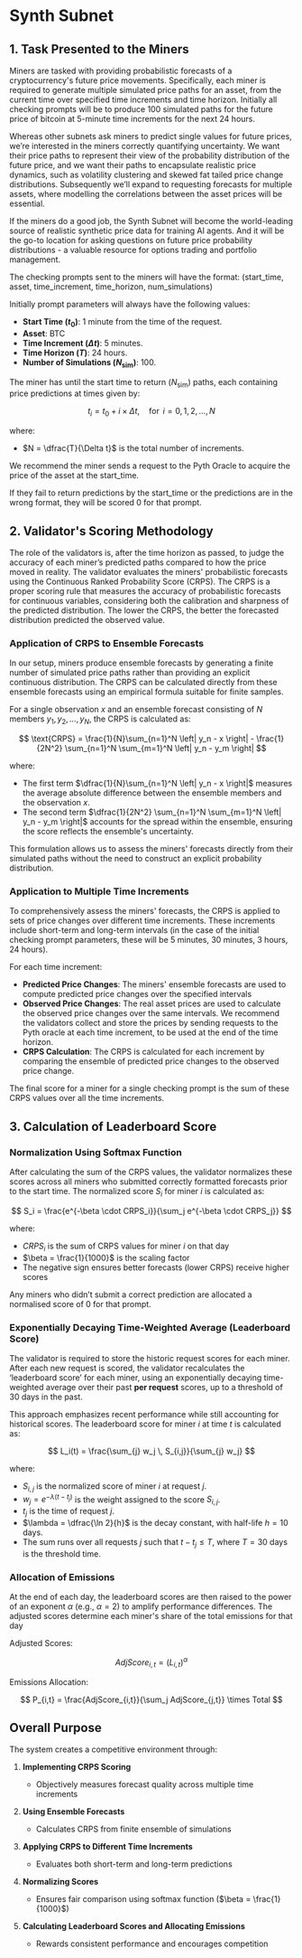 
# Synth Subnet


## 1. Task Presented to the Miners

Miners are tasked with providing probabilistic forecasts of a cryptocurrency's future price movements. Specifically, each miner is required to generate multiple simulated price paths for an asset, from the current time over specified time increments and time horizon. Initially all checking prompts will be to produce 100 simulated paths for the future price of bitcoin at 5-minute time increments for the next 24 hours. 

Whereas other subnets ask miners to predict single values for future prices, we’re interested in the miners correctly quantifying uncertainty. We want their price paths to represent their view of the probability distribution of the future price, and we want their paths to encapsulate realistic price dynamics, such as volatility clustering and skewed fat tailed price change distributions. Subsequently we’ll expand to requesting forecasts for multiple assets, where modelling the correlations between the asset prices will be essential.

If the miners do a good job, the Synth Subnet will become the world-leading source of realistic synthetic price data for training AI agents. And it will be the go-to location for asking questions on future price probability distributions - a valuable resource for options trading and portfolio management.

The checking prompts sent to the miners will have the format:
(start_time, asset, time_increment, time_horizon, num_simulations)

Initially prompt parameters will always have the following values:
- **Start Time ($t_0$)**: 1 minute from the time of the request.
- **Asset**: BTC
- **Time Increment ($\Delta t$)**: 5 minutes.
- **Time Horizon ($T$)**: 24 hours.
- **Number of Simulations ($N_{\text{sim}}$)**: 100.


The miner has until the start time to return ($N_{\text{sim}}$) paths, each containing price predictions at times given by:

$$
t_i = t_0 + i \times \Delta t, \quad \text{for }\, i = 0, 1, 2, \dots, N
$$

where:

- $N = \dfrac{T}{\Delta t}$ is the total number of increments.


We recommend the miner sends a request to the Pyth Oracle to acquire the price of the asset at the start_time.

If they fail to return predictions by the start_time or the predictions are in the wrong format, they will be scored 0 for that prompt.


## 2. Validator's Scoring Methodology

The role of the validators is, after the time horizon as passed, to judge the accuracy of each miner’s predicted paths compared to how the price moved in reality. The validator evaluates the miners' probabilistic forecasts using the Continuous Ranked Probability Score (CRPS). The CRPS is a proper scoring rule that measures the accuracy of probabilistic forecasts for continuous variables, considering both the calibration and sharpness of the predicted distribution. The lower the CRPS, the better the forecasted distribution predicted the observed value.


### Application of CRPS to Ensemble Forecasts

In our setup, miners produce ensemble forecasts by generating a finite number of simulated price paths rather than providing an explicit continuous distribution. The CRPS can be calculated directly from these ensemble forecasts using an empirical formula suitable for finite samples.

For a single observation $x$ and an ensemble forecast consisting of $N$ members $y_1, y_2, \dots, y_N$, the CRPS is calculated as:

$$
\text{CRPS} = \frac{1}{N}\sum_{n=1}^N \left| y_n - x \right| - \frac{1}{2N^2} \sum_{n=1}^N \sum_{m=1}^N \left| y_n - y_m \right|
$$

where:

- The first term $\dfrac{1}{N}\sum_{n=1}^N \left| y_n - x \right|$ measures the average absolute difference between the ensemble members and the observation $x$.
- The second term $\dfrac{1}{2N^2} \sum_{n=1}^N \sum_{m=1}^N \left| y_n - y_m \right|$ accounts for the spread within the ensemble, ensuring the score reflects the ensemble's uncertainty.


This formulation allows us to assess the miners' forecasts directly from their simulated paths without the need to construct an explicit probability distribution.


### Application to Multiple Time Increments

To comprehensively assess the miners' forecasts, the CRPS is applied to sets of price changes over different time increments. These increments include short-term and long-term intervals (in the case of the initial checking prompt parameters, these will be 5 minutes, 30 minutes, 3 hours, 24 hours).

For each time increment:
- **Predicted Price Changes**: The miners' ensemble forecasts are used to compute predicted price changes over the specified intervals
- **Observed Price Changes**: The real asset prices are used to calculate the observed price changes over the same intervals. We recommend the validators collect and store the prices by sending requests to the Pyth oracle at each time increment, to be used at the end of the time horizon.
- **CRPS Calculation**: The CRPS is calculated for each increment by comparing the ensemble of predicted price changes to the observed price change.
  
The final score for a miner for a single checking prompt is the sum of these CRPS values over all the time increments.


## 3. Calculation of Leaderboard Score

### Normalization Using Softmax Function

After calculating the sum of the CRPS values, the validator normalizes these scores across all miners who submitted correctly formatted forecasts prior to the start time. The normalized score $S_i$ for miner $i$ is calculated as:

$$
S_i = \frac{e^{-\beta \cdot CRPS_i}}{\sum_j e^{-\beta \cdot CRPS_j}}
$$

where:
- $CRPS_i$ is the sum of CRPS values for miner $i$ on that day
- $\beta = \frac{1}{1000}$ is the scaling factor
- The negative sign ensures better forecasts (lower CRPS) receive higher scores

Any miners who didn’t submit a correct prediction are allocated a normalised score of 0 for that prompt.


### Exponentially Decaying Time-Weighted Average (Leaderboard Score)

The validator is required to store the historic request scores for each miner. After each new request is scored, the validator recalculates the ‘leaderboard score’ for each miner, using an exponentially decaying time-weighted average over their past **per request** scores, up to a threshold of 30 days in the past.

This approach emphasizes recent performance while still accounting for historical scores. 
The leaderboard score for miner $i$ at time $t$ is calculated as:

$$
L_i(t) = \frac{\sum_{j} w_j \, S_{i,j}}{\sum_{j} w_j}
$$

where:

- $S_{i,j}$ is the normalized score of miner $i$ at request $j$.
- $w_j = e^{-\lambda (t - t_j)}$ is the weight assigned to the score $S_{i,j}$.
- $t_j$ is the time of request $j$.
- $\lambda = \dfrac{\ln 2}{h}$ is the decay constant, with half-life $h = 10$ days.
- The sum runs over all requests $j$ such that $t - t_j \leq T$, where $T = 30$ days is the threshold time.


### Allocation of Emissions 
At the end of each day, the leaderboard scores are then raised to the power of an exponent $\alpha$ (e.g., $\alpha = 2$) to amplify performance differences. The adjusted scores determine each miner's share of the total emissions for that day

Adjusted Scores:

$$
AdjScore_{i,t} = (L_{i,t})^\alpha
$$

Emissions Allocation:

$$
P_{i,t} = \frac{AdjScore_{i,t}}{\sum_j AdjScore_{j,t}} \times Total
$$



## Overall Purpose

The system creates a competitive environment through:

1. **Implementing CRPS Scoring**
   - Objectively measures forecast quality across multiple time increments

2. **Using Ensemble Forecasts**
   - Calculates CRPS from finite ensemble of simulations

3. **Applying CRPS to Different Time Increments**
   - Evaluates both short-term and long-term predictions

4. **Normalizing Scores**
   - Ensures fair comparison using softmax function ($\beta = \frac{1}{1000}$)

5. **Calculating Leaderboard Scores and Allocating Emissions**
   - Rewards consistent performance and encourages competition
